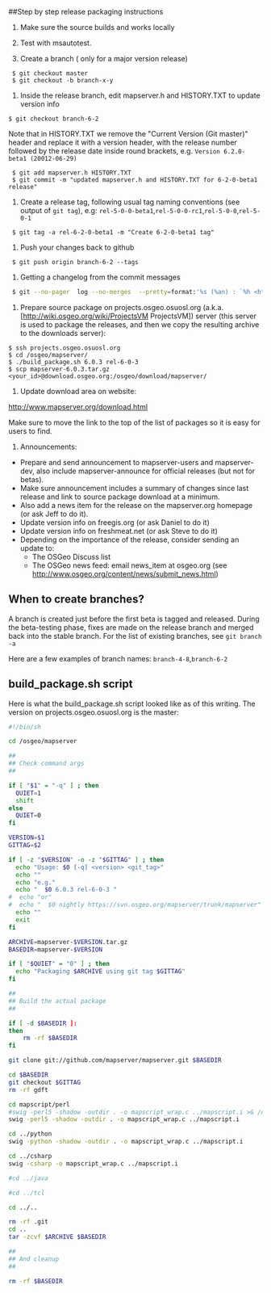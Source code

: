 ##Step by step release packaging instructions

1. Make sure the source builds and works locally

1. Test with msautotest.

1. Create a branch ( only for a major version release)
```
 $ git checkout master
 $ git checkout -b branch-x-y
```

1. Inside the release branch, edit mapserver.h and HISTORY.TXT to update version info
```
$ git checkout branch-6-2
```
Note that in HISTORY.TXT we remove the "Current Version (Git master)" header and replace it with a version header, with the release number followed by the release date inside round brackets, e.g. ```Version 6.2.0-beta1 (20012-06-29)```
```
 $ git add mapserver.h HISTORY.TXT
 $ git commit -m "updated mapserver.h and HISTORY.TXT for 6-2-0-beta1 release"
```
1. Create a release tag, following usual tag naming conventions (see output of ```git tag```), e.g: ```rel-5-0-0-beta1```,```rel-5-0-0-rc1```,```rel-5-0-0```,```rel-5-0-1```
```
 $ git tag -a rel-6-2-0-beta1 -m "Create 6-2-0-beta1 tag"
```

1. Push your changes back to github
```
 $ git push origin branch-6-2 --tags
```

1. Getting a changelog from the commit messages

```bash
 $ git --no-pager  log --no-merges  --pretty=format:'%s (%an) : `%h <https://github.com/mapserver/mapserver/commit/%H>`__' rel-6-2-0..rel-6-4-0-beta1  | gsed  's!#\([0-9]\+\)! https://github.com/mapserver/mapserver/issues/\1 !g' >> /path/to/docs/en/development/changelog/changelog-6-4-0.txt
```

1. Prepare source package on projects.osgeo.osuosl.org (a.k.a. [http://wiki.osgeo.org/wiki/ProjectsVM ProjectsVM]) server (this server is used to package the releases, and then we copy the resulting archive to the downloads server):
``` 
$ ssh projects.osgeo.osuosl.org                                                                                                                                                                                                         
$ cd /osgeo/mapserver/
$ ./build_package.sh 6.0.3 rel-6-0-3
$ scp mapserver-6.0.3.tar.gz <your_id>@download.osgeo.org:/osgeo/download/mapserver/
```

1. Update download area on website:

http://www.mapserver.org/download.html

Make sure to move the link to the top of the list of packages so it is easy for users to find.

1. Announcements:
 * Prepare and send announcement to mapserver-users and mapserver-dev, also include mapserver-announce for official releases (but not for betas).                                                                                       
 * Make sure announcement includes a summary of changes since last release and link to source package download at a minimum.                                                                                                            
 * Also add a news item for the release on the mapserver.org homepage (or ask Jeff to do it).                                                                                                                                           
 * Update version info on freegis.org (or ask Daniel to do it)                                                                                                                                                                          
 * Update version info on freshmeat.net (or ask Steve to do it)                                                                                                                                                                         
 * Depending on the importance of the release, consider sending an update to:                                                                                                                                                           
   * The OSGeo Discuss list                                                                                                                                                                                                             
   * The OSGeo news feed: email news_item at osgeo.org (see http://www.osgeo.org/content/news/submit_news.html)

## When to create branches?                                                                                                                                                                                                             
                                                                                                                                                                                                                                        
A branch is created just before the first beta is tagged and released. During the beta-testing phase, fixes are made on the release branch and merged back into the stable branch. For the list of existing branches, see ```git branch -a```                                                                                                                                                        
                                                                                                                                                                                                                                        
Here are a few examples of branch names: ```branch-4-8```,```branch-6-2```                                                                                                                                                                                                                         

## build_package.sh script

Here is what the build_package.sh script looked like as of this writing. The version on projects.osgeo.osuosl.org is the master:

```bash
#!/bin/sh

cd /osgeo/mapserver

##
## Check command args
##

if [ "$1" = "-q" ] ; then
  QUIET=1
  shift
else
  QUIET=0
fi

VERSION=$1
GITTAG=$2

if [ -z "$VERSION" -o -z "$GITTAG" ] ; then
  echo "Usage: $0 [-q] <version> <git_tag>"
  echo ""
  echo "e.g."
  echo "  $0 6.0.3 rel-6-0-3 "
#  echo "or"
#  echo "  $0 nightly https://svn.osgeo.org/mapserver/trunk/mapserver"
  echo ""
  exit
fi

ARCHIVE=mapserver-$VERSION.tar.gz
BASEDIR=mapserver-$VERSION

if [ "$QUIET" = "0" ] ; then
  echo "Packaging $ARCHIVE using git tag $GITTAG"
fi

##
## Build the actual package
##

if [ -d $BASEDIR ]:
then
    rm -rf $BASEDIR
fi

git clone git://github.com/mapserver/mapserver.git $BASEDIR

cd $BASEDIR
git checkout $GITTAG
rm -rf gdft

cd mapscript/perl
#swig -perl5 -shadow -outdir . -o mapscript_wrap.c ../mapscript.i >& /dev/null
swig -perl5 -shadow -outdir . -o mapscript_wrap.c ../mapscript.i 

cd ../python
swig -python -shadow -outdir . -o mapscript_wrap.c ../mapscript.i

cd ../csharp
swig -csharp -o mapscript_wrap.c ../mapscript.i

#cd ../java

#cd ../tcl

cd ../..

rm -rf .git
cd ..
tar -zcvf $ARCHIVE $BASEDIR

##
## And cleanup
## 

rm -rf $BASEDIR

```